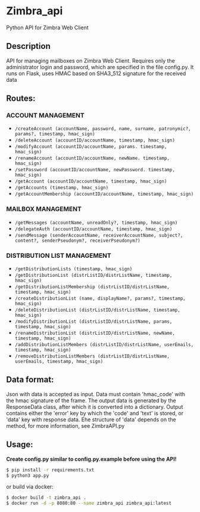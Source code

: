 # Zimbra_api
Python API for Zimbra Web Client

## Description

API for managing mailboxes on Zimbra Web Client. Requires only the administrator login and password, which are specified in the file config.py.
It runs on Flask, uses HMAC based on SHA3_512 signature for the received data

## Routes:
### ACCOUNT MANAGEMENT
- `/createAccount (accountName, password, name, surname, patronymic?, params?, timestamp, hmac_sign)`
- `/deleteAccount (accountID/accountName, timestamp, hmac_sign)`
- `/modifyAccount (accountID/accountName, params. timestamp, hmac_sign)`
- `/renameAccount (accountID/accountName, newName. timestamp, hmac_sign)`
- `/setPassword (accountID/accountName, newPassword. timestamp, hmac_sign)`
- `/getAccount (accountID/accountName, timestamp, hmac_sign)`
- `/getAccounts (timestamp, hmac_sign)`
- `/getAccountMembership (accountID/accountName, timestamp, hmac_sign)`
### MAILBOX MANAGEMENT
- `/getMessages (accountName, unreadOnly?, timestamp, hmac_sign)`
- `/delegateAuth (accountID/accountName, timestamp, hmac_sign)`
- `/sendMessage (senderAccountName, receiverAccountName, subject?, content?, senderPseudonym?, receiverPseudonym?)`
### DISTRIBUTION LIST MANAGEMENT
- `/getDistributionLists (timestamp, hmac_sign)`
- `/getDistributionList (distrListID/distrListName, timestamp, hmac_sign)`
- `/getDistributionListMembership (distrListID/distrListName, timestamp, hmac_sign)`
- `/createDistributionList (name, displayName?, params?, timestamp, hmac_sign)`
- `/deleteDistributionList (distrListID/distrListName, timestamp, hmac_sign)`
- `/modifyDistributionList (distrListID/distrListName, params, timestamp, hmac_sign)`
- `/renameDistributionList (distrListID/distrListName, newName, timestamp, hmac_sign)`
- `/addDistributionListMembers (distrListID/distrListName, userEmails, timestamp, hmac_sign)`
- `/removeDistributionListMembers (distrListID/distrListName, userEmails, timestamp, hmac_sign)`

## Data format:

Json with data is accepted as input. Data must contain 'hmac_code' with the hmac signature of the frame.
The output data is generated by the ResponseData class, after which it is converted into a dictionary. Output contains either the 'error' key by which the 'code' and 'text' is stored, or 'data' key with response data. Еhe structure of 'data' depends on the method, for more information, see ZimbraAPI.py

## Usage:
**Create config.py similar to config.py.example before using the API!**

```bash
$ pip install -r requirements.txt
$ python3 app.py
```

or build via docker:

```bash
$ docker build -t zimbra_api .
$ docker run -d -p 8080:80 --name zimbra_api zimbra_api:latest
```